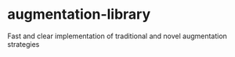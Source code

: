 # augmentation-library
Fast and clear implementation of traditional and novel augmentation strategies
